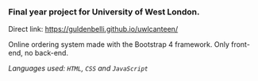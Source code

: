 ### Final year project for University of West London.

Direct link: https://guldenbelli.github.io/uwlcanteen/

Online ordering system made with the Bootstrap 4 framework. Only front-end, no back-end. 

_Languages used: `HTML`, `CSS` and `JavaScript`_
